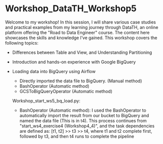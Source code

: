 # Workshop_DataTH_Workshop5
Welcome to my workshop! In this session, I will share various case studies and practical examples from my learning journey through DataTH, an online platform offering the "Road to Data Engineer" course. The content here showcases the skills and knowledge I’ve gained. This workshop covers the following topics:
   
   - Differences between Table and View, and Understanding Partitioning
   - Introduction and hands-on experience with Google BigQuery
   - Loading data into BigQuery using Airflow
      - Directly imported the data file to BigQuery. (Manual method)
      - BashOperator (Automatic method)
      - GCSToBigQueryOperator (Automatic method)

     Workshop_start_ws5_bq_load.py:
      - BashOperator (Automatic method): I used the BashOperator to automatically import the result from our bucket to BigQuery and named the data file
        (This is in t4). 
        This process continues from "start_ws4_exercise4 (Workshop4_4)", and the task dependencies are defined as:
        [t1, t2] >> t3 >> t4, where t1 and t2 complete first, followed by t3, and then t4 runs to complete the pipeline
         
   
